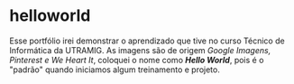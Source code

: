 <h1>helloworld</h1>

Esse portfólio irei demonstrar o aprendizado que tive no curso Técnico de Informática da UTRAMIG.
As imagens são de origem <i>Google Imagens, Pinterest e We Heart It</i>,
coloquei o nome como <strong><i>Hello World</i></strong>, pois é o "padrão" quando iniciamos algum treinamento e projeto.
